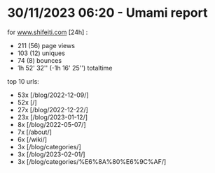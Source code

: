# 30/11/2023 06:20 - Umami report
for www.shifeiti.com [24h] :

 - 211 (56) page views
 - 103 (12) uniques
 - 74 (8) bounces
 - 1h 52' 32'' (-1h 16' 25'') totaltime


top 10 urls:
 - 53x [/blog/2022-12-09/]
 - 52x [/]
 - 27x [/blog/2022-12-22/]
 - 23x [/blog/2023-01-12/]
 - 8x [/blog/2022-05-07/]
 - 7x [/about/]
 - 6x [/wiki/]
 - 3x [/blog/categories/]
 - 3x [/blog/2023-02-01/]
 - 3x [/blog/categories/%E6%8A%80%E6%9C%AF/]


